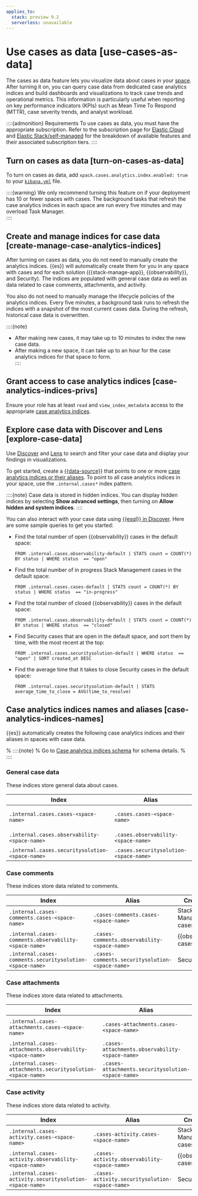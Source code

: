 ```yaml
---
applies_to:
  stack: preview 9.2
  serverless: unavailable
---
```


# Use cases as data [use-cases-as-data]

The cases as data feature lets you visualize data about cases in your [space](/deploy-manage/manage-spaces.md). After turning it on, you can query case data from dedicated case analytics indices and build dashboards and visualizations to track case trends and operational metrics. This information is particularly useful when reporting on key performance indicators (KPIs) such as Mean Time To Respond (MTTR), case severity trends, and analyst workload.

::::{admonition} Requirements
To use cases as data, you must have the appropriate subscription. Refer to the subscription page for [Elastic Cloud](https://www.elastic.co/subscriptions/cloud) and [Elastic Stack/self-managed](https://www.elastic.co/subscriptions) for the breakdown of available features and their associated subscription tiers.
::::

## Turn on cases as data [turn-on-cases-as-data]

To turn on cases as data, add `xpack.cases.analytics.index.enabled: true` to your [`kibana.yml`](/deploy-manage/stack-settings.md) file.

::::{warning} 
We only recommend turning this feature on if your deployment has 10 or fewer spaces with cases. The background tasks that refresh the case analytics indices in each space are run every five minutes and may overload Task Manager.  
::::

## Create and manage indices for case data [create-manage-case-analytics-indices]

After turning on cases as data, you do not need to manually create the analytics indices. {{es}} will automatically create them for you in any space with cases and for each solution ({{stack-manage-app}}, {{observability}}, and Security). The indices are populated with general case data as well as data related to case comments, attachments, and activity.

You also do not need to manually manage the lifecycle policies of the analytics indices. Every five minutes, a background task runs to refresh the indices with a snapshot of the most current cases data. During the refresh, historical case data is overwritten. 

::::{note} 
- After making new cases, it may take up to 10 minutes to index the new case data. 
- After making a new space, it can take up to an hour for the case analytics indices for that space to form.  
::::

## Grant access to case analytics indices [case-analytics-indices-privs]

Ensure your role has at least `read` and `view_index_metadata` access to the appropriate [case analytics indices](../../../explore-analyze/alerts-cases/cases/cases-as-data.md#case-analytics-indices-names).

## Explore case data with Discover and Lens [explore-case-data]

Use [Discover](../../discover.md) and [Lens](../../visualize/lens.md) to search and filter your case data and display your findings in visualizations. 

To get started, create a [{{data-source}}](../../find-and-organize/data-views.md) that points to one or more [case analytics indices or their aliases](../../../explore-analyze/alerts-cases/cases/cases-as-data.md#case-analytics-indices-names). To point to all case analytics indices in your space, use the `.internal.cases*` index pattern.

::::{note} 
Case data is stored in hidden indices. You can display hidden indices by selecting **Show advanced settings**, then turning on **Allow hidden and system indices**. 
::::

You can also interact with your case data using [{{esql}} in Discover](../../../explore-analyze/discover/try-esql.md). Here are some sample queries to get you started: 

* Find the total number of open {{observability}} cases in the default space:

  ```console
  FROM .internal.cases.observability-default | STATS count = COUNT(*) BY status | WHERE status  == "open"
  ```

* Find the total number of in progress Stack Management cases in the default space:

  ```console
  FROM .internal.cases.cases-default | STATS count = COUNT(*) BY status | WHERE status  == "in-progress"
  ```

* Find the total number of closed {{observability}} cases in the default space:

  ```console
  FROM .internal.cases.observability-default | STATS count = COUNT(*) BY status | WHERE status  == "closed"
  ```

* Find Security cases that are open in the default space, and sort them by time, with the most recent at the top:

  ```console
  FROM .internal.cases.securitysolution-default | WHERE status  == "open" | SORT created_at DESC
  ```

* Find the average time that it takes to close Security cases in the default space:

  ```console
  FROM .internal.cases.securitysolution-default | STATS average_time_to_close = AVG(time_to_resolve)
  ```

## Case analytics indices names and aliases [case-analytics-indices-names]

{{es}} automatically creates the following case analytics indices and their aliases in spaces with case data. 

% ::::{note} 
% Go to [Case analytics indices schema](kibana://reference/case-analytics-indices-schema.md) for schema details. 
% ::::

### General case data 

These indices store general data about cases. 

| Index    | Alias | Created for | 
| ---------------------------- | ---------------------- |----------------------------------------- | 
| `.internal.cases.cases-<space-name>` |  `.cases.cases-<space-name>` | Stack Management cases  | 
| `.internal.cases.observability-<space-name>` |  `.cases.observability-<space-name>` | {{observability}} cases   | 
| `.internal.cases.securitysolution-<space-name>` |  `.cases.securitysolution-<space-name>` | Security cases  | 

### Case comments

These indices store data related to comments.

| Index    | Alias | Created for | 
| ---------------------------- | ---------------------- |----------------------------------------- | 
| `.internal.cases-comments.cases-<space-name>` |  `.cases-comments.cases-<space-name>` | Stack Management cases    | 
| `.internal.cases-comments.observability-<space-name>` |  `.cases-comments.observability-<space-name>` | {{observability}} cases    | 
| `.internal.cases-comments.securitysolution-<space-name>` |  `.cases-comments.securitysolution-<space-name>` | Security cases   | 

### Case attachments 

These indices store data related to attachments.

| Index    | Alias | Created for | 
| ---------------------------- | ---------------------- |----------------------------------------- | 
| `.internal.cases-attachments.cases-<space-name>` |  `.cases-attachments.cases-<space-name>` | Stack Management cases    | 
| `.internal.cases-attachments.observability-<space-name>` |  `.cases-attachments.observability-<space-name>` | {{observability}} cases    | 
| `.internal.cases-attachments.securitysolution-<space-name>` |  `.cases-attachments.securitysolution-<space-name>` | Security cases    | 

### Case activity 

These indices store data related to activity.

| Index    | Alias | Created for | 
| ---------------------------- | ---------------------- |----------------------------------------- | 
| `.internal.cases-activity.cases-<space-name>` |  `.cases-activity.cases-<space-name>` | Stack Management cases    | 
| `.internal.cases-activity.observability-<space-name>` |  `.cases-activity.observability-<space-name>` | {{observability}} cases    | 
| `.internal.cases-activity.securitysolution-<space-name>` |  `.cases-activity.securitysolution-<space-name>` | Security cases    | 